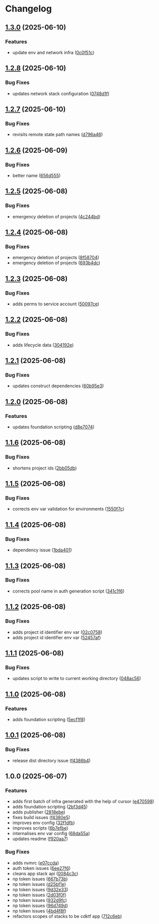 # Changelog

## [1.3.0](https://github.com/gcp-tools/cdktf/compare/v1.2.8...v1.3.0) (2025-06-10)

### Features

* update env and network infra ([0c0f51c](https://github.com/gcp-tools/cdktf/commit/0c0f51c1c2fbc9fc3323c66d17e9f2d8203bf756))

## [1.2.8](https://github.com/gcp-tools/cdktf/compare/v1.2.7...v1.2.8) (2025-06-10)

### Bug Fixes

* updates network stack configuration ([0748d1f](https://github.com/gcp-tools/cdktf/commit/0748d1f7011418121e1c2e22d0942ac759e62b1e))

## [1.2.7](https://github.com/gcp-tools/cdktf/compare/v1.2.6...v1.2.7) (2025-06-10)

### Bug Fixes

* revisits remote state path names ([d796a46](https://github.com/gcp-tools/cdktf/commit/d796a4692ae10dcc8e4c9a162787ddb9e5c18aef))

## [1.2.6](https://github.com/gcp-tools/cdktf/compare/v1.2.5...v1.2.6) (2025-06-09)

### Bug Fixes

* better name ([656d555](https://github.com/gcp-tools/cdktf/commit/656d5559fed5028c1eec280bd5628c23bfc8f51b))

## [1.2.5](https://github.com/gcp-tools/cdktf/compare/v1.2.4...v1.2.5) (2025-06-08)

### Bug Fixes

* emergency deletion of projects ([4c244bd](https://github.com/gcp-tools/cdktf/commit/4c244bd917dee3e43f20cfcb83d82e65c5db405e))

## [1.2.4](https://github.com/gcp-tools/cdktf/compare/v1.2.3...v1.2.4) (2025-06-08)

### Bug Fixes

* emergency deletion of projects ([8f58704](https://github.com/gcp-tools/cdktf/commit/8f587041874d5165f35f92148cd61f278e2bfda2))
* emergency deletion of projects ([693b4dc](https://github.com/gcp-tools/cdktf/commit/693b4dc39daf4c2f88fadc446ef765778f7ddfae))

## [1.2.3](https://github.com/gcp-tools/cdktf/compare/v1.2.2...v1.2.3) (2025-06-08)

### Bug Fixes

* adds perms to service account ([50097ce](https://github.com/gcp-tools/cdktf/commit/50097ceecc29630ba17a9e85fc0da1a930e4902d))

## [1.2.2](https://github.com/gcp-tools/cdktf/compare/v1.2.1...v1.2.2) (2025-06-08)

### Bug Fixes

* adds lifecycle data ([304192e](https://github.com/gcp-tools/cdktf/commit/304192efecf58f4567849939599d6cf181cf24f8))

## [1.2.1](https://github.com/gcp-tools/cdktf/compare/v1.2.0...v1.2.1) (2025-06-08)

### Bug Fixes

* updates construct dependencies ([60b95e3](https://github.com/gcp-tools/cdktf/commit/60b95e3deb241f6f3c4ba9d8473c7cc0cb2a5395))

## [1.2.0](https://github.com/gcp-tools/cdktf/compare/v1.1.6...v1.2.0) (2025-06-08)

### Features

* updates foundation scripting ([d8e7074](https://github.com/gcp-tools/cdktf/commit/d8e7074e209ac4678ea0061c8fb0bd01f3ef1d52))

## [1.1.6](https://github.com/gcp-tools/cdktf/compare/v1.1.5...v1.1.6) (2025-06-08)

### Bug Fixes

* shortens project ids ([2bb05db](https://github.com/gcp-tools/cdktf/commit/2bb05db074799d3482781c70f54f11198b6fca2a))

## [1.1.5](https://github.com/gcp-tools/cdktf/compare/v1.1.4...v1.1.5) (2025-06-08)

### Bug Fixes

* corrects env var validation for environments ([1550f7c](https://github.com/gcp-tools/cdktf/commit/1550f7c0b1c1bd2e3b62056904eb09ba60ad5720))

## [1.1.4](https://github.com/gcp-tools/cdktf/compare/v1.1.3...v1.1.4) (2025-06-08)

### Bug Fixes

* dependency issue ([1bda401](https://github.com/gcp-tools/cdktf/commit/1bda40110e8e021a50583b829128c30e0d7c3313))

## [1.1.3](https://github.com/gcp-tools/cdktf/compare/v1.1.2...v1.1.3) (2025-06-08)

### Bug Fixes

* corrects pool name in auth generation script ([341c1f6](https://github.com/gcp-tools/cdktf/commit/341c1f64a66b6be2276860b38a3df86a882d412a))

## [1.1.2](https://github.com/gcp-tools/cdktf/compare/v1.1.1...v1.1.2) (2025-06-08)

### Bug Fixes

* adds project id identifier env var ([02c0758](https://github.com/gcp-tools/cdktf/commit/02c07588c6758ee0d0170f393acd241baaa5b638))
* adds project id identifier env var ([52457af](https://github.com/gcp-tools/cdktf/commit/52457afccf4539dd9700763da0a384f80a1be282))

## [1.1.1](https://github.com/gcp-tools/cdktf/compare/v1.1.0...v1.1.1) (2025-06-08)

### Bug Fixes

* updates script to write to current working directory ([048ac56](https://github.com/gcp-tools/cdktf/commit/048ac56b4b72569bb5e47abe5398e5956804ea01))

## [1.1.0](https://github.com/gcp-tools/cdktf/compare/v1.0.1...v1.1.0) (2025-06-08)

### Features

* adds foundation scripting ([5ecf1f8](https://github.com/gcp-tools/cdktf/commit/5ecf1f84ce8bd18bcde8e6cc989eddeecb02f40d))

## [1.0.1](https://github.com/gcp-tools/cdktf/compare/v1.0.0...v1.0.1) (2025-06-08)

### Bug Fixes

* release dist directory issue ([f4386b4](https://github.com/gcp-tools/cdktf/commit/f4386b4d6d6e97232809b0ea16936640eda2c0c5))

## 1.0.0 (2025-06-07)

### Features

* adds first batch of infra generated with the help of cursor ([e470598](https://github.com/gcp-tools/cdktf/commit/e4705988a6244128b0e5c0cb138925b8cd58ede6))
* adds foundation scripting ([2bf3d45](https://github.com/gcp-tools/cdktf/commit/2bf3d452bb1f36f0dcea411ec49bbe425eb811c1))
* adds publisher ([2818ebe](https://github.com/gcp-tools/cdktf/commit/2818ebecd82ff55e3699fab1e0f9a10c23b0acc2))
* fixes build issues ([f4380e5](https://github.com/gcp-tools/cdktf/commit/f4380e572b10b32e3506b78c0cac060365606fd7))
* improves env config ([32f1dfb](https://github.com/gcp-tools/cdktf/commit/32f1dfbfa6afc5ab9dbe023c55d586bbaeee8644))
* improves scripts ([6b7efbe](https://github.com/gcp-tools/cdktf/commit/6b7efbea426106005cc215622ce77d2e86be960c))
* internalises env var config ([68da55a](https://github.com/gcp-tools/cdktf/commit/68da55a119bc9a7207f6cee49b922391b21b05a7))
* updates readme ([f920aa7](https://github.com/gcp-tools/cdktf/commit/f920aa7f9bb7a51e346d982f3daed54848fb82dd))

### Bug Fixes

* adds nvmrc ([e07ccda](https://github.com/gcp-tools/cdktf/commit/e07ccdaa8890dee67ee34f2b1b90698d2c11c99a))
* auth token issues ([6ee27f6](https://github.com/gcp-tools/cdktf/commit/6ee27f6dd674d146945d23e41ecfb7d17ea3eb74))
* cleans app stack api ([0084c3c](https://github.com/gcp-tools/cdktf/commit/0084c3c4df64f5bb86b94b6062b007f5c1426428))
* np token issues ([667b73b](https://github.com/gcp-tools/cdktf/commit/667b73bd8394e5883144c61dd4da878d3b87eea7))
* np token issues ([d25bf1e](https://github.com/gcp-tools/cdktf/commit/d25bf1eec54ed3279e092cc757d26851516e974d))
* np token issues ([9d32e33](https://github.com/gcp-tools/cdktf/commit/9d32e338e5a80913973cf26770da829ef9e81aab))
* np token issues ([2d03f0f](https://github.com/gcp-tools/cdktf/commit/2d03f0f6fdf3370542b1d05cfce27509c5b900b3))
* np token issues ([932d9fc](https://github.com/gcp-tools/cdktf/commit/932d9fc87e7dc2a8c2fd41c9eb20c9dd7c317b5a))
* np token issues ([96d749d](https://github.com/gcp-tools/cdktf/commit/96d749d5b50afa18cd71b5910ca36cae3925a7b9))
* np token issues ([4bd4f8f](https://github.com/gcp-tools/cdktf/commit/4bd4f8f5771d7065b6f1ac3e1d751901137d1124))
* refactors scopes of stacks to be cdktf app ([712c6eb](https://github.com/gcp-tools/cdktf/commit/712c6eb17160fd24e1fd51581ee367021ed1ed4e))
